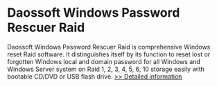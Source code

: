 # Daossoft Windows Password Rescuer Raid
Daossoft Windows Password Rescuer Raid is comprehensive Windows reset Raid software. It distinguishes itself by its function to reset lost or forgotten Windows local and domain password for all Windows and Windows Server system on Raid 1, 2, 3, 4, 5, 6, 10 storage easily with bootable CD/DVD or USB flash drive.
[>> Detailed information](https://secure.shareit.com/shareit/product.html?productid=300873383&affiliateid=200057808)